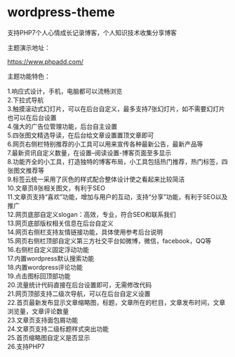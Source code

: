 # wordpress-theme
支持PHP7个人心情成长记录博客，个人知识技术收集分享博客

主题演示地址：

https://www.phpadd.com/

主题功能特色：

1.响应式设计，手机，电脑都可以流畅浏览<br/>
2.下拉式导航<br/>
3.触摸滚动式幻灯片，可以在后台自定义，最多支持7张幻灯片，如不需要幻灯片也可以在后台设置<br/>
4.强大的广告位管理功能，后台自主设置<br/>
5.四张图文精选导读，在后台给文章设置置顶文章即可<br/>
6.网页右侧栏特别推荐的小工具可以用来宣传各种最新公告，最新产品等<br/>
7.最新资讯自定义数量，在设置–阅读设置-博客页面至多显示<br/>
8.功能齐全的小工具，打造独特的博客布局，小工具包括热门推荐，热门标签，四张图文推荐等<br/>
9.标签云统一采用了灰色的样式配合整体设计使之看起来比较简洁<br/>
10.文章页8张相关图文，有利于SEO<br/>
11.文章页支持“喜欢”功能，增加与用户的互动，支持“分享”功能，有利于SEO以及推广<br/>
12.网页底部自定义slogan：高效，专业，符合SEO和联系我们<br/>
13.网页底部版权相关信息在后台自定义<br/>
14.网页右侧栏支持友情链接功能，具体使用参考后台说明<br/>
15.网页右侧栏顶部自定义第三方社交平台如微博，微信，facebook，QQ等<br/>
16.右侧栏自定义固定浮动功能<br/>
17.内置wordpress默认搜索功能<br/>
18.内置wordpress评论功能<br/>
19.点击图标回顶部功能<br/>
20.流量统计代码直接在后台设置即可，无需修改代码<br/>
21.网页顶部支持二级次导航，可以在后台自定义设置<br/>
22.首页最新发布显示文章缩略图，标题，文章所在的栏目，文章发布时间，文章浏览量，文章评论数量<br/>
23.文章页支持面包屑功能<br/>
24.文章页支持二级标题样式突出功能<br/>
25.首页缩略图自定义是否显示<br/>
26.支持PHP7<br/>
